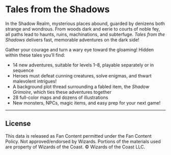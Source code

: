 # Tales from the Shadows

In the Shadow Realm, mysterious places abound, guarded by denizens both strange and wondrous. From woods dark and eerie to courts of noble fey, all paths lead to haunts, ruins, machinations, and subterfuge. _Tales from the Shadows_ delivers fast, memorable adventures on the dark side!

Gather your courage and turn a wary eye toward the gloaming! Hidden within these tales you’ll find:

* 14 new adventures, suitable for levels 1–8, playable separately or in sequence
* Heroes must defeat cunning creatures, solve enigmas, and thwart malevolent intrigues!
* A background plot thread surrounding a fabled item, the _Shadow Grimoire_, which ties these adventures together
* 28 full-color maps and dozens of illustrations
* New monsters, NPCs, magic items, and easy prep for your next game!

---

## License

This data is released as Fan Content permitted under the Fan Content Policy. Not approved/endorsed by Wizards. Portions of the materials used are property of Wizards of the Coast. © Wizards of the Coast LLC.
